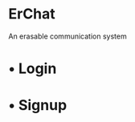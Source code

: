 # ErChat
An erasable communication system

• Login
================================


• Signup
================================
